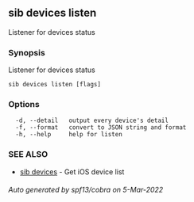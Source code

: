 ## sib devices listen

Listener for devices status

### Synopsis

Listener for devices status

```
sib devices listen [flags]
```

### Options

```
  -d, --detail   output every device's detail
  -f, --format   convert to JSON string and format
  -h, --help     help for listen
```

### SEE ALSO

* [sib devices](sib_devices.md)	 - Get iOS device list

###### Auto generated by spf13/cobra on 5-Mar-2022
